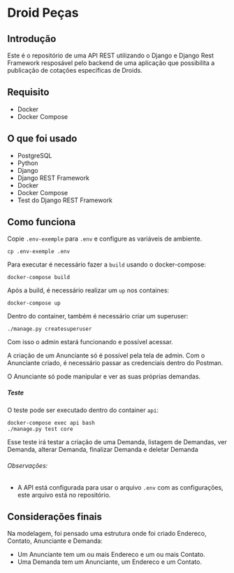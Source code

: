 # Droid Peças

## Introdução

Este é o repositório de uma API REST utilizando o Django e Django Rest Framework resposável pelo backend de uma aplicação que possibilita a publicação de cotações especificas de Droids.

## Requisito

* Docker
* Docker Compose

## O que foi usado

* PostgreSQL
* Python
* Django
* Django REST Framework
* Docker
* Docker Compose
* Test do Django REST Framework

## Como funciona



Copie `.env-exemple` para `.env` e configure as variáveis de ambiente.

```shell
cp .env-exemple .env
```

Para executar é necessário fazer a `build` usando o docker-compose:

```
docker-compose build
```

Após a build, é necessário realizar um `up` nos containes:

```
docker-compose up
```

Dentro do container, também é necessário criar um superuser:

```
./manage.py createsuperuser
```

Com isso o admin estará funcionando e possível acessar.

A criação de um Anunciante só é possível pela tela de admin. Com o Anunciante criado, é necessário passar as credenciais dentro do Postman.

O Anunciante só pode manipular e ver as suas próprias demandas.

##### Teste

O teste pode ser executado dentro do container `api`:

```
docker-compose exec api bash
./manage.py test core
```

Esse teste irá testar a criação de uma Demanda, listagem de Demandas, ver Demanda, alterar Demanda, finalizar Demanda e deletar Demanda

###### Observações:

* A API está configurada para usar o arquivo `.env` com as configurações, este arquivo está no repositório.

## Considerações finais

Na modelagem, foi pensado uma estrutura onde foi criado Endereco, Contato, Anunciante e Demanda:

* Um Anunciante tem um ou mais Endereco e um ou mais Contato.
* Uma Demanda tem um Anunciante, um Endereco e um Contato.
